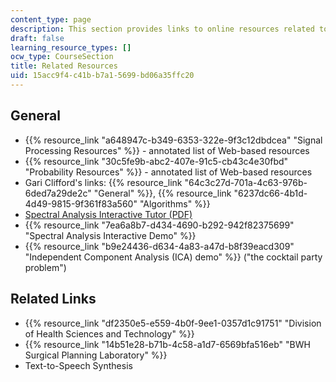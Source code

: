 ```yaml
---
content_type: page
description: This section provides links to online resources related to the course.
draft: false
learning_resource_types: []
ocw_type: CourseSection
title: Related Resources
uid: 15acc9f4-c41b-b7a1-5699-bd06a35ffc20
---
```

## General

- {{% resource_link "a648947c-b349-6353-322e-9f3c12dbdcea" "Signal Processing Resources" %}} - annotated list of Web-based resources
- {{% resource_link "30c5fe9b-abc2-407e-91c5-cb43c4e30fbd" "Probability Resources" %}} - annotated list of Web-based resources
- Gari Clifford's links: {{% resource_link "64c3c27d-701a-4c63-976b-6ded7a29de2c" "General" %}}, {{% resource_link "6237dc66-4b1d-4d49-9815-9f361f83a560" "Algorithms" %}}
- [Spectral Analysis Interactive Tutor (PDF)](ftp://ftp.ni.com/pub/devzone/LabVIEW_Spectral_Tutorial.pdf)
- {{% resource_link "7ea6a8b7-d434-4690-b292-942f82375699" "Spectral Analysis Interactive Demo" %}}
- {{% resource_link "b9e24436-d634-4a83-a47d-b8f39eacd309" "Independent Component Analysis (ICA) demo" %}} ("the cocktail party problem")

## Related Links

- {{% resource_link "df2350e5-e559-4b0f-9ee1-0357d1c91751" "Division of Health Sciences and Technology" %}}
- {{% resource_link "14b51e28-b71b-4c58-a1d7-6569bfa516eb" "BWH Surgical Planning Laboratory" %}}
- Text-to-Speech Synthesis